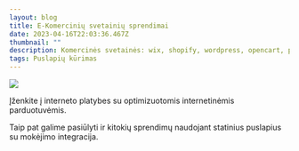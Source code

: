 ```yaml
---
layout: blog
title: E-Komercinių svetainių sprendimai
date: 2023-04-16T22:03:36.467Z
thumbnail: ""
description: Komercinės svetainės: wix, shopify, wordpress, opencart, prestashop.
tags: Puslapių kūrimas
---
```

<img src="https://verslobrizas.lt/images/uploads/commerce.svg">

Įženkite į interneto platybes su optimizuotomis internetinėmis parduotuvėmis.

Taip pat galime pasiūlyti ir kitokių sprendimų naudojant statinius puslapius su mokėjimo integracija.
